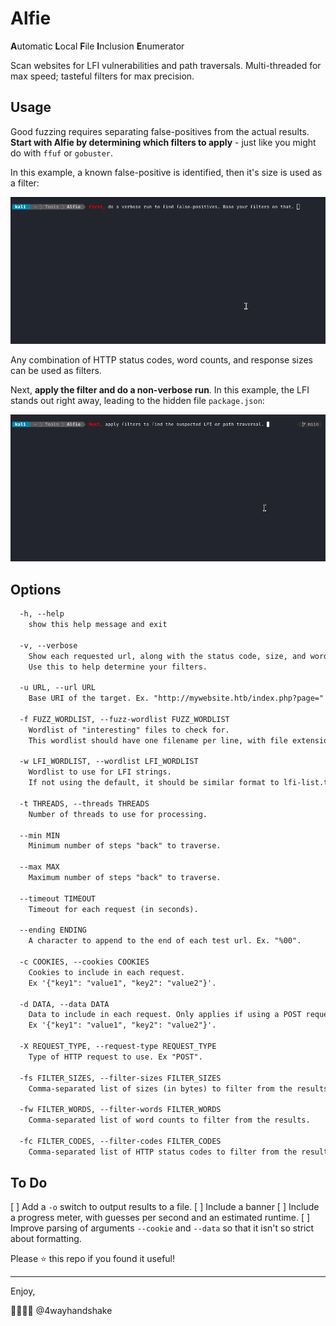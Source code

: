 # Alfie
**A**utomatic **L**ocal **F**ile **I**nclusion **E**numerator

Scan websites for LFI vulnerabilities and path traversals. Multi-threaded for max speed; tasteful filters for max precision.

## Usage

Good fuzzing requires separating false-positives from the actual results. **Start with Alfie by determining which filters to apply** - just like you might do with `ffuf` or `gobuster`.

In this example, a known false-positive is identified, then it's size is used as a filter:

![false-positive](false-positive.gif)

Any combination of HTTP status codes, word counts, and response sizes can be used as filters. 

Next, **apply the filter and do a non-verbose run**. In this example, the LFI stands out right away, leading to the hidden file `package.json`:

![lfi-test](lfi-test.gif)



## Options

```html
  -h, --help            
	show this help message and exit

  -v, --verbose         
	Show each requested url, along with the status code, size, and words in the response.
	Use this to help determine your filters.

  -u URL, --url URL     
	Base URI of the target. Ex. "http://mywebsite.htb/index.php?page="

  -f FUZZ_WORDLIST, --fuzz-wordlist FUZZ_WORDLIST
	Wordlist of "interesting" files to check for. 
	This wordlist should have one filename per line, with file extensions if applicable.

  -w LFI_WORDLIST, --wordlist LFI_WORDLIST
	Wordlist to use for LFI strings. 
	If not using the default, it should be similar format to lfi-list.txt.

  -t THREADS, --threads THREADS
	Number of threads to use for processing.

  --min MIN             
	Minimum number of steps "back" to traverse.

  --max MAX             
	Maximum number of steps "back" to traverse.

  --timeout TIMEOUT     
	Timeout for each request (in seconds).

  --ending ENDING       
	A character to append to the end of each test url. Ex. "%00".

  -c COOKIES, --cookies COOKIES
	Cookies to include in each request. 
	Ex '{"key1": "value1", "key2": "value2"}'.

  -d DATA, --data DATA  
	Data to include in each request. Only applies if using a POST request (see -X option).
    Ex '{"key1": "value1", "key2": "value2"}'.

  -X REQUEST_TYPE, --request-type REQUEST_TYPE
	Type of HTTP request to use. Ex "POST".

  -fs FILTER_SIZES, --filter-sizes FILTER_SIZES
	Comma-separated list of sizes (in bytes) to filter from the results.

  -fw FILTER_WORDS, --filter-words FILTER_WORDS
	Comma-separated list of word counts to filter from the results.

  -fc FILTER_CODES, --filter-codes FILTER_CODES
	Comma-separated list of HTTP status codes to filter from the results.

```



## To Do

[ ] Add a `-o` switch to output results to a file.
[ ] Include a banner
[ ] Include a progress meter, with guesses per second and an estimated runtime.
[ ] Improve parsing of arguments `--cookie` and `--data` so that it isn't so strict about formatting.



Please :star: this repo if you found it useful!


---

Enjoy, 

:handshake::handshake::handshake::handshake:
@4wayhandshake